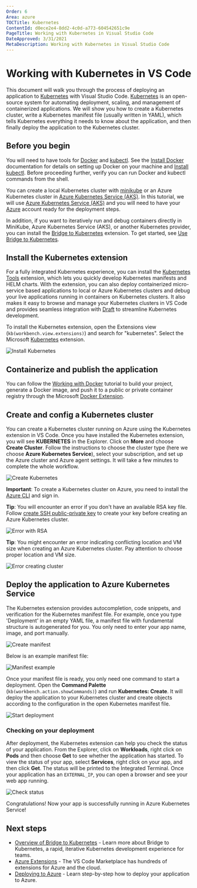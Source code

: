 ```yaml
---
Order: 6
Area: azure
TOCTitle: Kubernetes
ContentId: d0ece2e4-8dd2-4c0d-a773-604542651c9e
PageTitle: Working with Kubernetes in Visual Studio Code
DateApproved: 3/31/2021
MetaDescription: Working with Kubernetes in Visual Studio Code
---
```


# Working with Kubernetes in VS Code

This document will walk you through the process of deploying an application to [Kubernetes](https://kubernetes.io/) with Visual Studio Code. [Kubernetes](https://kubernetes.io/) is an open-source system for automating deployment, scaling, and management of containerized applications. We will show you how to create a Kubernetes cluster, write a Kubernetes manifest file (usually written in YAML), which tells Kubernetes everything it needs to know about the application, and then finally deploy the application to the Kubernetes cluster.

## Before you begin

You will need to have tools for [Docker](https://docker.com/) and [kubectl](https://kubernetes.io/docs/reference/kubectl/overview/). See the [Install Docker](https://docs.docker.com/install/) documentation for details on setting up Docker on your machine and [Install kubectl](https://kubernetes.io/docs/tasks/tools/install-kubectl/). Before proceeding further, verify you can run Docker and kubectl commands from the shell.

You can create a local Kubernetes cluster with [minikube](https://kubernetes.io/docs/getting-started-guides/minikube/) or an Azure Kubernetes cluster in [Azure Kubernetes Service (AKS)](https://docs.microsoft.com/azure/aks/). In this tutorial, we will use [Azure Kubernetes Service (AKS)](https://docs.microsoft.com/azure/aks/) and you will need to have your [Azure](https://www.azure.com) account ready for the deployment steps.

In addition, if you want to iteratively run and debug containers directly in MiniKube, Azure Kubernetes Service (AKS), or another Kubernetes provider, you can install the [Bridge to Kubernetes](https://marketplace.visualstudio.com/items?itemName=mindaro.mindaro) extension. To get started, see [Use Bridge to Kubernetes](/docs/containers/bridge-to-kubernetes.md).

## Install the Kubernetes extension

For a fully integrated Kubernetes experience, you can install the [Kubernetes Tools](https://marketplace.visualstudio.com/items?itemName=ms-kubernetes-tools.vscode-kubernetes-tools) extension, which lets you quickly develop Kubernetes manifests and HELM charts. With the extension, you can also deploy containerized micro-service based applications to local or Azure Kubernetes clusters and debug your live applications running in containers on Kubernetes clusters. It also makes it easy to browse and manage your Kubernetes clusters in VS Code and provides seamless integration with [Draft](https://draft.sh/) to streamline Kubernetes development.

To install the Kubernetes extension, open the Extensions view (`kb(workbench.view.extensions)`) and search for "kubernetes". Select the Microsoft [Kubernetes](https://marketplace.visualstudio.com/items?itemName=ms-kubernetes-tools.vscode-kubernetes-tools) extension.

![Install Kubernetes](images/kubernetes/install-kubernetes.png)

## Containerize and publish the application

You can follow the [Working with Docker](/docs/azure/docker.md) tutorial to build your project, generate a Docker image, and push it to a public or private container registry through the Microsoft [Docker Extension](https://marketplace.visualstudio.com/items?itemName=ms-azuretools.vscode-docker).

## Create and config a Kubernetes cluster

You can create a Kubernetes cluster running on Azure using the Kubernetes extension in VS Code. Once you have installed the Kubernetes extension, you will see **KUBERNETES** in the Explorer. Click on **More** and choose **Create Cluster**. Follow the instructions to choose the cluster type (here we choose **Azure Kubernetes Service**), select your subscription, and set up the Azure cluster and Azure agent settings. It will take a few minutes to complete the whole workflow.

![Create Kubernetes](images/kubernetes/create-k8s.gif)

**Important**: To create a Kubernetes cluster on Azure, you need to install the [Azure CLI](https://docs.microsoft.com/cli/azure/get-started-with-azure-cli) and sign in.

**Tip**: You will encounter an error if you don't have an available RSA key file. Follow [create SSH public-private key](https://docs.microsoft.com/azure/virtual-machines/linux/mac-create-ssh-keys) to create your key before creating an Azure Kubernetes cluster.

![Error with RSA](images/kubernetes/error-creating-clusters-RSA.png)

**Tip**: You might encounter an error indicating conflicting location and VM size when creating an Azure Kubernetes cluster. Pay attention to choose proper location and VM size.

![Error creating cluster](images/kubernetes/error-creating-clusters.png)

## Deploy the application to Azure Kubernetes Service

The Kubernetes extension provides autocompletion, code snippets, and verification for the Kubernetes manifest file. For example, once you type 'Deployment' in an empty YAML file, a manifest file with fundamental structure is autogenerated for you. You only need to enter your app name, image, and port manually.

![Create manifest](images/kubernetes/create-manifest.gif)

Below is an example manifest file:

![Manifest example](images/kubernetes/manifest-example.png)

Once your manifest file is ready, you only need one command to start a deployment. Open the **Command Palette** (`kb(workbench.action.showCommands)`) and run **Kubernetes: Create**. It will deploy the application to your Kubernetes cluster and create objects according to the configuration in the open Kubernetes manifest file.

![Start deployment](images/kubernetes/start-deployment.gif)

### Checking on your deployment

After deployment, the Kubernetes extension can help you check the status of your application. From the Explorer, click on **Workloads**, right click on **Pods** and then choose **Get** to see whether the application has started. To view the status of your app, select **Services**, right click on your app, and then click **Get**. The status will be printed to the Integrated Terminal. Once your application has an `EXTERNAL_IP`, you can open a browser and see your web app running.

![Check status](images/kubernetes/check-status.gif)

Congratulations! Now your app is successfully running in Azure Kubernetes Service!

## Next steps

- [Overview of Bridge to Kubernetes](https://docs.microsoft.com/visualstudio/containers/overview-bridge-to-kubernetes) - Learn more about Bridge to Kubernetes, a rapid, iterative Kubernetes development experience for teams.
- [Azure Extensions](/docs/azure/extensions.md) - The VS Code Marketplace has hundreds of extensions for Azure and the cloud.
- [Deploying to Azure](/docs/azure/deployment.md) - Learn step-by-step how to deploy your application to Azure.
